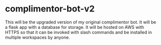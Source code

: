 # complimentor-bot-v2
This will be the upgraded version of my original complimentor bot. It will be a flask app with a database for storage. It will be hosted on AWS with HTTPS so that it can be invoked with slash commands and be installed in multiple workspaces by anyone.
